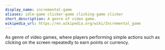 ```yaml
---
display_name: incremental-game
aliases: idle-game clicker-game clicking-game clicker
short_description: A genre of video game.
wikipedia_url: https://en.wikipedia.org/wiki/Incremental_game
---
```

As genre of video games, where players performing simple actions such as clicking on the screen repeatedly to earn points or currency.